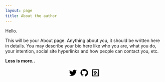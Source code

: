 ```yaml
---
layout: page
title: About the author
---
```




Hello.

This will be your About page. Anything about you, it should be written here in details. You may describe your bio here like who you are, what you do, your intention, social site hyperlinks and how people can contact you, etc.


**Less is more..**


<center>
<a href="https://www.twitter.com/Sim4n6" target="_blank"><img src="/assets/twitter.png"></a>
<a href="https://github.com/Sim4n6" target="_blank"><img src="/assets/github.png"></a>
<a href="/feed.xml" target="_blank"><img src="/assets/rss.png"></a>
</center>
